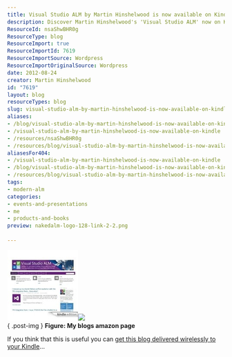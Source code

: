 ```yaml
---
title: Visual Studio ALM by Martin Hinshelwood is now available on Kindle
description: Discover Martin Hinshelwood's 'Visual Studio ALM' now on Kindle! Enhance your ALM knowledge and get insights delivered wirelessly to your device.
ResourceId: nsaShwBHR0g
ResourceType: blog
ResourceImport: true
ResourceImportId: 7619
ResourceImportSource: Wordpress
ResourceImportOriginalSource: Wordpress
date: 2012-08-24
creator: Martin Hinshelwood
id: "7619"
layout: blog
resourceTypes: blog
slug: visual-studio-alm-by-martin-hinshelwood-is-now-available-on-kindle
aliases:
- /blog/visual-studio-alm-by-martin-hinshelwood-is-now-available-on-kindle
- /visual-studio-alm-by-martin-hinshelwood-is-now-available-on-kindle
- /resources/nsaShwBHR0g
- /resources/blog/visual-studio-alm-by-martin-hinshelwood-is-now-available-on-kindle
aliasesFor404:
- /visual-studio-alm-by-martin-hinshelwood-is-now-available-on-kindle
- /blog/visual-studio-alm-by-martin-hinshelwood-is-now-available-on-kindle
- /resources/blog/visual-studio-alm-by-martin-hinshelwood-is-now-available-on-kindle
tags:
- modern-alm
categories:
- events-and-presentations
- me
- products-and-books
preview: nakedalm-logo-128-link-2-2.png

---
```

[![2012-08-24-Kindle](images/2012-08-24-Kindle-1-1.jpg "2012-08-24-Kindle")![](images/image87.png)](http://www.amazon.com/gp/product/B0091KW2GK/ref=as_li_ss_tl?ie=UTF8&camp=1789&creative=390957&creativeASIN=B0091KW2GK&linkCode=as2&tag=martinhinshe-20)  
{ .post-img }
**Figure: My blogs amazon page**

If you think that this is useful you can [get this blog delivered wirelessly to your Kindle](http://www.amazon.com/gp/product/B0091KW2GK/ref=as_li_ss_tl?ie=UTF8&camp=1789&creative=390957&creativeASIN=B0091KW2GK&linkCode=as2&tag=martinhinshe-20)…
